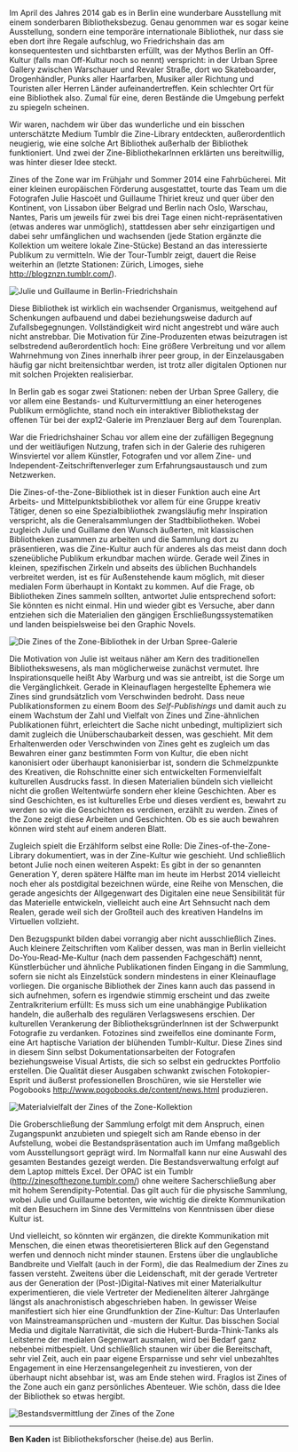 Im April des Jahres 2014 gab es in Berlin eine wunderbare Ausstellung
mit einem sonderbaren Bibliotheksbezug. Genau genommen war es sogar
keine Ausstellung, sondern eine temporäre internationale Bibliothek, nur
dass sie eben dort ihre Regale aufschlug, wo Friedrichshain das am
konsequentesten und sichtbarsten erfüllt, was der Mythos Berlin an
Off-Kultur (falls man Off-Kultur noch so nennt) verspricht: in der Urban
Spree Gallery zwischen Warschauer und Revaler Straße, dort wo
Skateboarder, Drogenhändler, Punks aller Haarfarben, Musiker aller
Richtung und Touristen aller Herren Länder aufeinandertreffen. Kein
schlechter Ort für eine Bibliothek also. Zumal für eine, deren Bestände
die Umgebung perfekt zu spiegeln scheinen.

Wir waren, nachdem wir über das wunderliche und ein bisschen
unterschätzte Medium Tumblr die Zine-Library entdeckten, außerordentlich
neugierig, wie eine solche Art Bibliothek außerhalb der Bibliothek
funktioniert. Und zwei der Zine-BibliothekarInnen erklärten uns
bereitwillig, was hinter dieser Idee steckt.

Zines of the Zone war im Frühjahr und Sommer 2014 eine Fahrbücherei. Mit
einer kleinen europäischen Förderung ausgestattet, tourte das Team um
die Fotografen Julie Hascoët und Guillaume Thiriet kreuz und quer über
den Kontinent, von Lissabon über Belgrad und Berlin nach Oslo, Warschau,
Nantes, Paris um jeweils für zwei bis drei Tage einen
nicht-repräsentativen (etwas anderes war unmöglich), stattdessen aber sehr
einzigartigen und dabei sehr umfänglichen und wachsenden (jede Station
ergänzte die Kollektion um weitere lokale Zine-Stücke) Bestand an das
interessierte Publikum zu vermitteln. Wie der Tour-Tumblr zeigt, dauert
die Reise weiterhin an (letzte Stationen: Zürich, Limoges, siehe
<http://blogznzn.tumblr.com/>).

![Julie und Guillaume in Berlin-Friedrichshain](img/zines.jpg)

Diese Bibliothek ist wirklich ein wachsender Organismus, weitgehend auf
Schenkungen aufbauend und dabei beziehungsweise dadurch auf
Zufallsbegegnungen. Vollständigkeit wird nicht angestrebt und wäre auch
nicht anstrebbar. Die Motivation für Zine-Produzenten etwas beizutragen
ist selbstredend außerordentlich hoch: Eine größere Verbreitung und vor
allem Wahrnehmung von Zines innerhalb ihrer peer group, in der
Einzelausgaben häufig gar nicht breitensichtbar werden, ist trotz aller
digitalen Optionen nur mit solchen Projekten realisierbar.

In Berlin gab es sogar zwei Stationen: neben der Urban Spree Gallery,
die vor allem eine Bestands- und Kulturvermittlung an einer heterogenes
Publikum ermöglichte, stand noch ein interaktiver Bibliothekstag der
offenen Tür bei der exp12-Galerie im Prenzlauer Berg auf dem Tourenplan.

War die Friedrichshainer Schau vor allem eine der zufälligen Begegnung
und der weitläufigen Nutzung, trafen sich in der Galerie des ruhigeren
Winsviertel vor allem Künstler, Fotografen und vor allem Zine- und
Independent-Zeitschriftenverleger zum Erfahrungsaustausch und zum
Netzwerken.

Die Zines-of-the-Zone-Bibliothek ist in dieser Funktion auch eine Art
Arbeits- und Mittelpunktsbibliothek vor allem für eine Gruppe kreativ
Tätiger, denen so eine Spezialbibliothek zwangsläufig mehr Inspiration
verspricht, als die Generalsammlungen der Stadtbibliotheken. Wobei
zugleich Julie und Guillame den Wunsch äußerten, mit klassischen
Bibliotheken zusammen zu arbeiten und die Sammlung dort zu präsentieren,
was die Zine-Kultur auch für anderes als das meist dann doch
szeneübliche Publikum erkundbar machen würde. Gerade weil Zines in
kleinen, spezifischen Zirkeln und abseits des üblichen Buchhandels
verbreitet werden, ist es für Außenstehende kaum möglich, mit dieser
medialen Form überhaupt in Kontakt zu kommen. Auf die Frage, ob
Bibliotheken Zines sammeln sollten, antwortet Julie entsprechend sofort:
Sie könnten es nicht einmal. Hin und wieder gibt es Versuche, aber dann
entziehen sich die Materialien den gängigen Erschließungssystematiken
und landen beispielsweise bei den Graphic Novels.

![Die Zines of the Zone-Bibliothek in der Urban Spree-Galerie](img/zineurbanspree.jpg)

Die Motivation von Julie ist weitaus näher am Kern des traditionellen
Bibliothekswesens, als man möglicherweise zunächst vermutet. Ihre
Inspirationsquelle heißt Aby Warburg und was sie antreibt, ist die Sorge
um die Vergänglichkeit. Gerade in Kleinauflagen hergestellte Ephemera
wie Zines sind grundsätzlich vom Verschwinden bedroht. Dass neue
Publikationsformen zu einem Boom des *Self-Publishings* und damit auch
zu einem Wachstum der Zahl und Vielfalt von Zines und Zine-ähnlichen
Publikationen führt, erleichtert die Sache nicht unbedingt,
multipliziert sich damit zugleich die Unüberschaubarkeit dessen, was
geschieht. Mit dem Erhaltenwerden oder Verschwinden von Zines geht es
zugleich um das Bewahren einer ganz bestimmten Form von Kultur, die eben
nicht kanonisiert oder überhaupt kanonisierbar ist, sondern die
Schmelzpunkte des Kreativen, die Rohschnitte einer sich entwickelten
Formenvielfalt kulturellen Ausdrucks fasst. In diesen Materialien
bündeln sich vielleicht nicht die großen Weltentwürfe sondern eher
kleine Geschichten. Aber es sind Geschichten, es ist kulturelles Erbe
und dieses verdient es, bewahrt zu werden so wie die Geschichten es
verdienen, erzählt zu werden. Zines of the Zone zeigt diese Arbeiten und
Geschichten. Ob es sie auch bewahren können wird steht auf einem anderen
Blatt.

Zugleich spielt die Erzählform selbst eine Rolle: Die
Zines-of-the-Zone-Library dokumentiert, was in der Zine-Kultur wie
geschieht. Und schließlich betont Julie noch einen weiteren Aspekt: Es
gibt in der so genannten Generation Y, deren spätere Hälfte man im heute
im Herbst 2014 vielleicht noch eher als postdigital bezeichnen würde,
eine Reihe von Menschen, die gerade angesichts der Allgegenwart des
Digitalen eine neue Sensibilität für das Materielle entwickeln,
vielleicht auch eine Art Sehnsucht nach dem Realen, gerade weil sich der Großteil
auch des kreativen Handelns im Virtuellen vollzieht.

Den Bezugspunkt bilden dabei vorrangig aber nicht ausschließlich Zines.
Auch kleinere Zeitschriften vom Kaliber dessen, was man in Berlin
vielleicht Do-You-Read-Me-Kultur (nach dem passenden Fachgeschäft)
nennt, Künstlerbücher und ähnliche Publikationen finden Eingang in die
Sammlung, sofern sie nicht als Einzelstück sondern mindestens in einer
Kleinauflage vorliegen. Die organische Bibliothek der Zines kann auch
das passend in sich aufnehmen, sofern es irgendwie stimmig erscheint und
das zweite Zentralkriterium erfüllt: Es muss sich um eine unabhängige
Publikation handeln, die außerhalb des regulären Verlagswesens erschien.
Der kulturellen Verankerung der BibliotheksgründerInnen ist der
Schwerpunkt Fotografie zu verdanken. Fotozines sind zweifellos eine
dominante Form, eine Art haptische Variation der blühenden
Tumblr-Kultur. Diese Zines sind in diesem Sinn selbst
Dokumentationsarbeiten der Fotografen beziehungsweise Visual Artists,
die sich so selbst ein gedrucktes Portfolio erstellen. Die Qualität
dieser Ausgaben schwankt zwischen Fotokopier-Esprit und äußerst
professionellen Broschüren, wie sie Hersteller wie Pogobooks
<http://www.pogobooks.de/content/news.html>
produzieren.

![Materialvielfalt der Zines of the Zone-Kollektion](img/zinefilm.jpg)

Die Groberschließung der Sammlung erfolgt mit dem Anspruch, einen
Zugangspunkt anzubieten und spiegelt sich am Rande ebenso in der
Aufstellung, wobei die Bestandspräsentation auch im Umfang maßgeblich
vom Ausstellungsort geprägt wird. Im Normalfall kann nur eine Auswahl
des gesamten Bestandes gezeigt werden. Die Bestandsverwaltung erfolgt
auf dem Laptop mittels Excel. Der OPAC ist ein Tumblr
(<http://zinesofthezone.tumblr.com/>)
ohne weitere Sacherschließung aber mit hohem Serendipity-Potential. Das
gilt auch für die physische Sammlung, wobei Julie und Guillaume
betonten, wie wichtig die direkte Kommunikation mit den Besuchern im
Sinne des Vermittelns von Kenntnissen über diese Kultur ist.

Und vielleicht, so könnten wir ergänzen, die direkte Kommunikation mit
Menschen, die einen etwas theoretisierteren Blick auf den Gegenstand
werfen und dennoch nicht minder staunen. Erstens über die unglaubliche
Bandbreite und Vielfalt (auch in der Form), die das Realmedium der Zines
zu fassen versteht. Zweitens über die Leidenschaft, mit der gerade
Vertreter aus der Generation der (Post-)Digital-Natives mit einer
Materialkultur experimentieren, die viele Vertreter der Medieneliten
älterer Jahrgänge längst als anachronistisch abgeschrieben haben. In
gewisser Weise manifestiert sich hier eine Grundfunktion der
Zine-Kultur: Das Unterlaufen von Mainstreamansprüchen und -mustern der
Kultur. Das bisschen Social Media und digitale Narrativität, die sich
die Hubert-Burda-Think-Tanks als Leitsterne der medialen Gegenwart
ausmalen, wird bei Bedarf ganz nebenbei mitbespielt. Und schließlich
staunen wir über die Bereitschaft, sehr viel Zeit, auch ein paar eigene
Ersparnisse und sehr viel unbezahltes Engagement in eine
Herzensangelegenheit zu investieren, von der überhaupt nicht absehbar
ist, was am Ende stehen wird. Fraglos ist Zines of the Zone auch ein
ganz persönliches Abenteuer. Wie schön, dass die Idee der Bibliothek so
etwas hergibt.

![Bestandsvermittlung der Zines of the Zone](img/zinesofthezone.jpg)

---

**Ben Kaden** ist Bibliotheksforscher (heise.de) aus Berlin.
